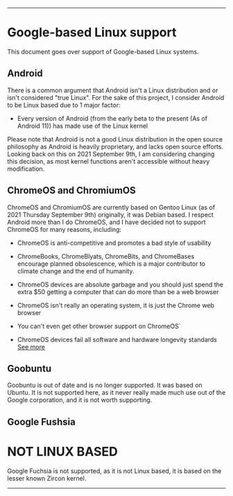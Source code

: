 
***

# Google-based Linux support

This document goes over support of Google-based Linux systems.

## Android

There is a common argument that Android isn't a Linux distribution and or isn't considered "true Linux". For the sake of this project, I consider Android to be Linux based due to 1 major factor:

* Every version of Android (from the early beta to the present (As of Android 11)) has made use of the Linux kernel

Please note that Android is not a good Linux distribution in the open source philosophy as Android is heavily proprietary, and lacks open source efforts. Looking back on this on 2021 September 9th, I am considering changing this decision, as most kernel functions aren't accessible without heavy modification.

## ChromeOS and ChromiumOS

ChromeOS and ChromiumOS are currently based on Gentoo Linux (as of 2021 Thursday September 9th) originally, it was Debian based. I respect Android more than I do ChromeOS, and I have decided not to support ChromeOS for many reasons, including:

* ChromeOS is anti-competitive and promotes a bad style of usability

* ChromeBooks, ChromeBlyats, ChromeBits, and ChromeBases encourage planned obsolescence, which is a major contributor to climate change and the end of humanity.

* ChromeOS devices are absolute garbage and you should just spend the extra $50 getting a computer that can do more than be a web browser

* ChromeOS isn't really an operating system, it is just the Chrome web browser

* You can't even get other browser support on ChromeOS`

* ChromeOS devices fail all software and hardware longevity standards [See more](https://github.com/Computing-longevity/) 

## Goobuntu

Goobuntu is out of date and is no longer supported. It was based on Ubuntu. It is not supported here, as it never really made much use out of the Google corporation, and it is not worth supporting.

## Google Fushsia

# NOT LINUX BASED

Google Fuchsia is not supported, as it is not Linux based, it is based on the lesser known Zircon kernel.

***
